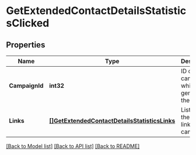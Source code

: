 # GetExtendedContactDetailsStatisticsClicked

## Properties
Name | Type | Description | Notes
------------ | ------------- | ------------- | -------------
**CampaignId** | **int32** | ID of the campaign which generated the event | [default to null]
**Links** | [**[]GetExtendedContactDetailsStatisticsLinks**](GetExtendedContactDetailsStatisticsLinks.md) | Listing of the clicked links for the campaign | [default to null]

[[Back to Model list]](../README.md#documentation-for-models) [[Back to API list]](../README.md#documentation-for-api-endpoints) [[Back to README]](../README.md)


